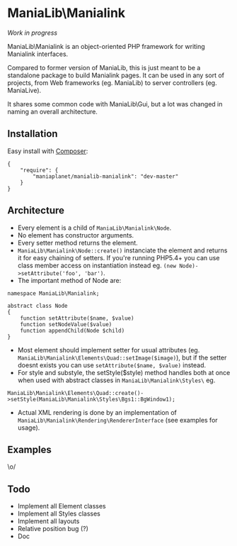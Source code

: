 ManiaLib\Manialink
===================================================

*Work in progress*

ManiaLib\Manialink is an object-oriented PHP framework for writing Manialink interfaces.

Compared to former version of ManiaLib, this is just meant to be a standalone package to build Manialink pages.
It can be used in any sort of projects, from Web frameworks (eg. ManiaLib) to server controllers (eg. ManiaLive).

It shares some common code with ManiaLib\Gui, but a lot was changed in naming an overall architecture.

Installation
-----------------------------

Easy install with [Composer](https://getcomposer.org/):

```
{
	"require": {
        "maniaplanet/manialib-manialink": "dev-master"
    }
}
```

Architecture
-----------------------------

 * Every element is a child of `ManiaLib\Manialink\Node`.
 * No element has constructor arguments.
 * Every setter method returns the element.
 * `ManiaLib\Manialink\Node::create()` instanciate the element and returns it for easy chaining of setters. If you're running PHP5.4+ you can use class member access on instantiation instead eg. `(new Node)->setAttribute('foo', 'bar')`.
 * The important method of Node are:

```
namespace ManiaLib\Manialink;

abstract class Node
{
	function setAttribute($name, $value)
	function setNodeValue($value)
	function appendChild(Node $child)
}
```

 * Most element should implement setter for usual attributes (eg. `ManiaLib\Manialink\Elements\Quad::setImage($image)`), but if the setter doesnt exists you can use `setAttribute($name, $value)` instead.
 * For style and substyle, the setStyle($style) method handles both at once when used with abstract classes in `ManiaLib\Manialink\Styles\` eg.
```
ManiaLib\Manialink\Elements\Quad::create()->setStyle(ManiaLib\Manialink\Styles\Bgs1::BgWindow1);
```
 * Actual XML rendering is done by an implementation of `ManiaLib\Manialink\Rendering\RendererInterface` (see examples for usage).

Examples
-----------------------------

\o/

Todo
-----------------------------
 * Implement all Element classes
 * Implement all Styles classes
 * Implement all layouts
 * Relative position bug (?)
 * Doc